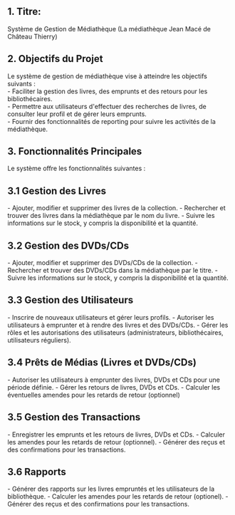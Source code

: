## 1. Titre: 
Système de Gestion de Médiathèque (La médiathèque Jean Macé de Château Thierry)

## 2. Objectifs du Projet
Le système de gestion de médiathèque vise à atteindre les objectifs suivants :  
\- Faciliter la gestion des livres, des emprunts et des retours pour les bibliothécaires.  
\- Permettre aux utilisateurs d'effectuer des recherches de livres, de consulter leur profil et de gérer leurs emprunts.  
\- Fournir des fonctionnalités de reporting pour suivre les activités de la médiathèque.  

## 3. Fonctionnalités Principales
Le système offre les fonctionnalités suivantes : 

## 3.1 Gestion des Livres
\- Ajouter, modifier et supprimer des livres de la collection.
\- Rechercher et trouver des livres dans la médiathèque par le nom du livre.
\- Suivre les informations sur le stock, y compris la disponibilité et la quantité.

## 3.2 Gestion des DVDs/CDs
\- Ajouter, modifier et supprimer des DVDs/CDs de la collection.
\- Rechercher et trouver des DVDs/CDs dans la médiathèque par le titre.
\- Suivre les informations sur le stock, y compris la disponibilité et la quantité.

## 3.3 Gestion des Utilisateurs
\- Inscrire de nouveaux utilisateurs et gérer leurs profils.
\- Autoriser les utilisateurs à emprunter et à rendre des livres et des DVDs/CDs.
\- Gérer les rôles et les autorisations des utilisateurs (administrateurs, bibliothécaires, utilisateurs réguliers).

## 3.4 Prêts de Médias (Livres et DVDs/CDs)
\- Autoriser les utilisateurs à emprunter des livres, DVDs et CDs pour une période définie.
\- Gérer les retours de livres, DVDs et CDs.
\- Calculer les éventuelles amendes pour les retards de retour (optionnel)

## 3.5 Gestion des Transactions
\- Enregistrer les emprunts et les retours de livres, DVDs et CDs.
\- Calculer les amendes pour les retards de retour (optionnel).
\- Générer des reçus et des confirmations pour les transactions.

## 3.6 Rapports
\- Générer des rapports sur les livres empruntés et les utilisateurs de la bibliothèque.
\- Calculer les amendes pour les retards de retour (optionel).
\- Générer des reçus et des confirmations pour les transactions.

